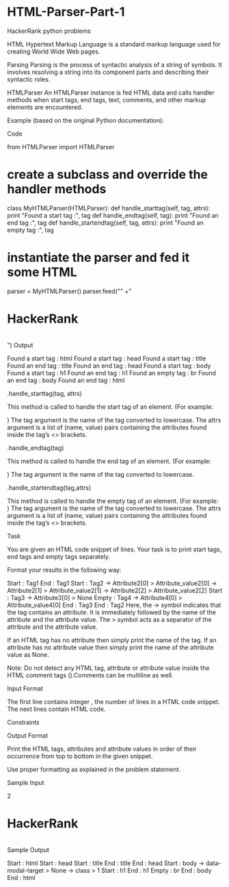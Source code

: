 # HTML-Parser-Part-1
HackerRank python problems

HTML
Hypertext Markup Language is a standard markup language used for creating World Wide Web pages.

Parsing
Parsing is the process of syntactic analysis of a string of symbols. It involves resolving a string into its component parts and describing their syntactic roles.

HTMLParser
An HTMLParser instance is fed HTML data and calls handler methods when start tags, end tags, text, comments, and other markup elements are encountered.

Example (based on the original Python documentation):

Code

from HTMLParser import HTMLParser

# create a subclass and override the handler methods
class MyHTMLParser(HTMLParser):
    def handle_starttag(self, tag, attrs):
        print "Found a start tag  :", tag
    def handle_endtag(self, tag):
        print "Found an end tag   :", tag
    def handle_startendtag(self, tag, attrs):
        print "Found an empty tag :", tag

# instantiate the parser and fed it some HTML
parser = MyHTMLParser()
parser.feed("<html><head><title>HTML Parser - I</title></head>"
            +"<body><h1>HackerRank</h1><br /></body></html>")
Output

Found a start tag  : html
Found a start tag  : head
Found a start tag  : title
Found an end tag   : title
Found an end tag   : head
Found a start tag  : body
Found a start tag  : h1
Found an end tag   : h1
Found an empty tag : br
Found an end tag   : body
Found an end tag   : html


.handle_starttag(tag, attrs)

This method is called to handle the start tag of an element. (For example: <div class='marks'>)
The tag argument is the name of the tag converted to lowercase.
The attrs argument is a list of (name, value) pairs containing the attributes found inside the tag’s <> brackets.


.handle_endtag(tag)

This method is called to handle the end tag of an element. (For example: </div>)
The tag argument is the name of the tag converted to lowercase.


.handle_startendtag(tag,attrs)

This method is called to handle the empty tag of an element. (For example: <br />)
The tag argument is the name of the tag converted to lowercase.
The attrs argument is a list of (name, value) pairs containing the attributes found inside the tag’s <> brackets.

Task

You are given an HTML code snippet of  lines.
Your task is to print start tags, end tags and empty tags separately.

Format your results in the following way:

Start : Tag1
End   : Tag1
Start : Tag2
-> Attribute2[0] > Attribute_value2[0]
-> Attribute2[1] > Attribute_value2[1]
-> Attribute2[2] > Attribute_value2[2]
Start : Tag3
-> Attribute3[0] > None
Empty : Tag4
-> Attribute4[0] > Attribute_value4[0]
End   : Tag3
End   : Tag2
Here, the -> symbol indicates that the tag contains an attribute. It is immediately followed by the name of the attribute and the attribute value.
The > symbol acts as a separator of the attribute and the attribute value.

If an HTML tag has no attribute then simply print the name of the tag.
If an attribute has no attribute value then simply print the name of the attribute value as None.

Note: Do not detect any HTML tag, attribute or attribute value inside the HTML comment tags (<!-- Comments -->).Comments can be multiline as well.

Input Format

The first line contains integer , the number of lines in a HTML code snippet.
The next  lines contain HTML code.

Constraints

Output Format

Print the HTML tags, attributes and attribute values in order of their occurrence from top to bottom in the given snippet.

Use proper formatting as explained in the problem statement.

Sample Input

2
<html><head><title>HTML Parser - I</title></head>
<body data-modal-target class='1'><h1>HackerRank</h1><br /></body></html>
Sample Output

Start : html
Start : head
Start : title
End   : title
End   : head
Start : body
-> data-modal-target > None
-> class > 1
Start : h1
End   : h1
Empty : br
End   : body
End   : html
